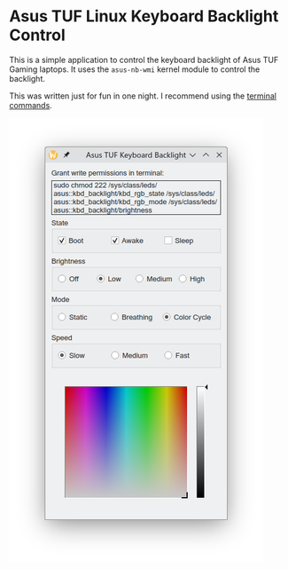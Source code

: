 # Asus TUF Linux Keyboard Backlight Control

This is a simple application to control the keyboard backlight of Asus TUF Gaming laptops. It uses the `asus-nb-wmi` kernel module to control the backlight.

This was written just for fun in one night. I recommend using the [terminal commands](https://gist.github.com/llybin/4740e423d8281d839ef013b6cc93db7f).

![Screenshot](docs/screenshot.png)
